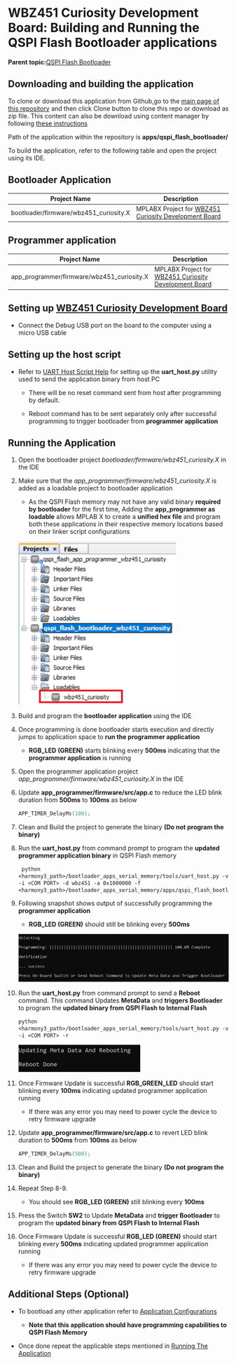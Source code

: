 # WBZ451 Curiosity Development Board: Building and Running the QSPI Flash Bootloader applications

**Parent topic:**[QSPI Flash Bootloader](GUID-F5FF216C-7DA2-4602-8A6C-38F2BF5385C9.md)

## Downloading and building the application

To clone or download this application from Github,go to the [main page of this repository](https://github.com/Microchip-MPLAB-Harmony/bootloader_apps_serial_memory) and then click Clone button to clone this repo or download as zip file. This content can also be download using content manager by following [these instructions](https://github.com/Microchip-MPLAB-Harmony/contentmanager/wiki)

Path of the application within the repository is **apps/qspi\_flash\_bootloader/**

To build the application, refer to the following table and open the project using its IDE.

## Bootloader Application

|Project Name|Description|
|------------|-----------|
|bootloader/firmware/wbz451\_curiosity.X|MPLABX Project for [WBZ451 Curiosity Development Board](https://www.microchip.com/en-us/development-tool/ev96b94a)|

## Programmer application

|Project Name|Description|
|------------|-----------|
|app\_programmer/firmware/wbz451\_curiosity.X|MPLABX Project for [WBZ451 Curiosity Development Board](https://www.microchip.com/en-us/development-tool/ev96b94a)|

## Setting up [WBZ451 Curiosity Development Board](https://www.microchip.com/en-us/development-tool/ev96b94a)

-   Connect the Debug USB port on the board to the computer using a micro USB cable


## Setting up the host script

-   Refer to [UART Host Script Help](GUID-68689A7C-FEE2-4993-A6B4-0F4C71163040.md) for setting up the **uart\_host.py** utility used to send the application binary from host PC

    -   There will be no reset command sent from host after programming by default.

    -   Reboot command has to be sent separately only after successful programming to trigger bootloader from **programmer application**


## Running the Application

1.  Open the bootloader project *bootloader/firmware/wbz451\_curiosity.X* in the IDE

2.  Make sure that the *app\_programmer/firmware/wbz451\_curiosity.X* is added as a loadable project to bootloader application

    -   As the QSPI Flash memory may not have any valid binary **required by bootloader** for the first time, Adding the **app\_programmer as loadable** allows MPLAB X to create a **unified hex file** and program both these applications in their respective memory locations based on their linker script configurations

    ![mplab_loadable_wbz451_curiosity](GUID-5F5B7D8E-9496-438B-A121-6320255C62BF-low.png)

3.  Build and program the **bootloader application** using the IDE

4.  Once programming is done bootloader starts execution and directly jumps to application space to **run the programmer application**

    -   **RGB\_LED \(GREEN\)** starts blinking every **500ms** indicating that the **programmer application** is running

5.  Open the programmer application project *app\_programmer/firmware/wbz451\_curiosity.X* in the IDE

6.  Update **app\_programmer/firmware/src/app.c** to reduce the LED blink duration from **500ms** to **100ms** as below

    ```c
    APP_TIMER_DelayMs(100);
    ```

7.  Clean and Build the project to generate the binary **\(Do not program the binary\)**

8.  Run the **uart\_host.py** from command prompt to program the **updated programmer application binary** in QSPI Flash memory

    ```
     python <harmony3_path>/bootloader_apps_serial_memory/tools/uart_host.py -v -i <COM PORT> -d wbz451 -a 0x1000000 -f <harmony3_path>/bootloader_apps_serial_memory/apps/qspi_flash_bootloader/app_programmer/firmware/wbz451_curiosity.X/dist/wbz451_curiosity/production/wbz451_curiosity.X.production.bin
    ```

9.  Following snapshot shows output of successfully programming the **programmer application**

    -   **RGB\_LED \(GREEN\)** should still be blinking every **500ms**

    ![uart_host_output_program](GUID-A9E2EECF-E1C3-4C52-8AF2-40DA9CA0B149-low.png)

10. Run the **uart\_host.py** from command prompt to send a **Reboot** command. This command Updates **MetaData** and **triggers Bootloader** to program the **updated binary from QSPI Flash to Internal Flash**

    ```
    python <harmony3_path>/bootloader_apps_serial_memory/tools/uart_host.py -v -i <COM PORT> -r
    ```

    ![uart_host_output_reboot](GUID-AFAD1DA9-5F7C-4E7A-8878-DE4B72BC81DD-low.png)

11. Once Firmware Update is successful **RGB\_GREEN\_LED** should start blinking every **100ms** indicating updated programmer application running

    -   If there was any error you may need to power cycle the device to retry firmware upgrade

12. Update **app\_programmer/firmware/src/app.c** to revert LED blink duration to **500ms** from **100ms** as below

    ```c
    APP_TIMER_DelayMs(500);
    ```

13. Clean and Build the project to generate the binary **\(Do not program the binary\)**

14. Repeat Step 8-9.

    -   You should see **RGB\_LED \(GREEN\)** still blinking every **100ms**

15. Press the Switch **SW2** to Update **MetaData** and **trigger Bootloader** to program the **updated binary from QSPI Flash to Internal Flash**

16. Once Firmware Update is successful **RGB\_LED \(GREEN\)** should start blinking every **500ms** indicating updated programmer application running

    -   If there was any error you may need to power cycle the device to retry firmware upgrade


## Additional Steps \(Optional\)

-   To bootload any other application refer to [Application Configurations](GUID-ACA78B67-6A7C-4862-9C34-7A1270D69837.md)

    -   **Note that this application should have programming capabilities to QSPI Flash Memory**

-   Once done repeat the applicable steps mentioned in [Running The Application](#running-the-application)


